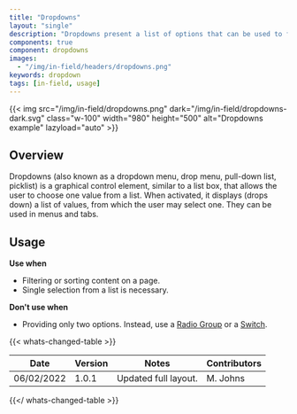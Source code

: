 ```yaml
---
title: "Dropdowns"
layout: "single"
description: "Dropdowns present a list of options that can be used to filter or sort existing content."
components: true
component: dropdowns
images:
  - "/img/in-field/headers/dropdowns.png"
keywords: dropdown
tags: [in-field, usage]
---
```


{{< img src="/img/in-field/dropdowns.png" dark="/img/in-field/dropdowns-dark.svg" class="w-100" width="980" height="500" alt="Dropdowns example" lazyload="auto" >}}

## Overview

Dropdowns (also known as a dropdown menu, drop menu, pull-down list, picklist) is a graphical control element, similar to a list box, that allows the user to choose one value from a list. When activated, it displays (drops down) a list of values, from which the user may select one. They can be used in menus and tabs.

## Usage

**Use when**

- Filtering or sorting content on a page.
- Single selection from a list is necessary.

**Don't use when**

- Providing only two options. Instead, use a [Radio Group](/components/in-field/radio-buttons/) or a [Switch](/components/in-field/switches/).

{{< whats-changed-table >}}

| Date       | Version | Notes                | Contributors |
| ---------- | ------- | -------------------- | ------------ |
| 06/02/2022 | 1.0.1   | Updated full layout. | M. Johns     |

{{</ whats-changed-table >}}
